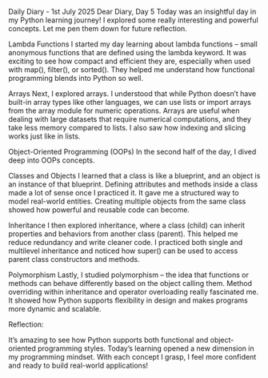 Daily Diary - 1st July 2025
Dear Diary,
Day 5
Today was an insightful day in my Python learning journey! I explored some really interesting and powerful concepts. Let me pen them down for future reflection.

 Lambda Functions
I started my day learning about lambda functions – small anonymous functions that are defined using the lambda keyword. It was exciting to see how compact and efficient they are, especially when used with map(),
filter(), or sorted(). They helped me understand how functional programming blends into Python so well.

 Arrays
Next, I explored arrays. I understood that while Python doesn’t have built-in array types like other languages, we can use lists or import arrays from the array module for numeric operations. Arrays are useful 
when dealing with large datasets that require numerical computations, and they take less memory compared to lists. I also saw how indexing and slicing works just like in lists.

 Object-Oriented Programming (OOPs)
In the second half of the day, I dived deep into OOPs concepts.

 Classes and Objects
I learned that a class is like a blueprint, and an object is an instance of that blueprint. Defining attributes and methods inside a class made a lot of sense once I practiced it. It gave me a structured way to 
model real-world entities. Creating multiple objects from the same class showed how powerful and reusable code can become.

 Inheritance
I then explored inheritance, where a class (child) can inherit properties and behaviors from another class (parent). This helped me reduce redundancy and write cleaner code. I practiced both single and multilevel
inheritance and noticed how super() can be used to access parent class constructors and methods.

 Polymorphism
Lastly, I studied polymorphism – the idea that functions or methods can behave differently based on the object calling them. Method overriding within inheritance and operator overloading really fascinated me. It 
showed how Python supports flexibility in design and makes programs more dynamic and scalable.

 Reflection:

It’s amazing to see how Python supports both functional and object-oriented programming styles. Today’s learning opened a new dimension in my programming mindset. With each concept I grasp, I feel more confident 
and ready to build real-world applications!



